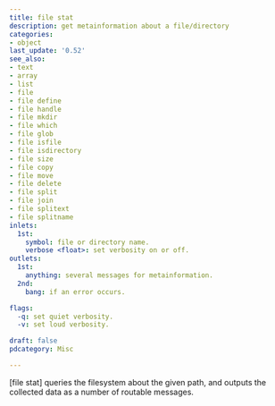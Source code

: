 ```yaml
---
title: file stat
description: get metainformation about a file/directory
categories:
- object
last_update: '0.52'
see_also:
- text
- array
- list
- file
- file define
- file handle
- file mkdir
- file which
- file glob
- file isfile
- file isdirectory
- file size
- file copy
- file move
- file delete
- file split
- file join
- file splitext
- file splitname
inlets:
  1st: 
    symbol: file or directory name.
    verbose <float>: set verbosity on or off.
outlets:
  1st:
    anything: several messages for metainformation.
  2nd:
    bang: if an error occurs.

flags:
  -q: set quiet verbosity.
  -v: set loud verbosity.

draft: false
pdcategory: Misc

---
```


[file stat] queries the filesystem about the given path, and outputs the collected data as a number of routable messages.

